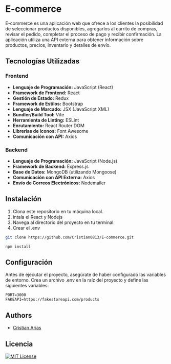 
# E-commerce

E-commerce es una aplicación web que ofrece a los clientes la posibilidad de seleccionar productos disponibles, agregarlos al carrito de compras, revisar el pedido, completar el proceso de pago y recibir confirmación. La aplicación utiliza una API externa para obtener información sobre productos, precios, inventario y detalles de envío.




## Tecnologías Utilizadas

### Frontend

- **Lenguaje de Programación:** JavaScript (React)
- **Framework de Frontend:** React
- **Gestión de Estado:** Redux
- **Framework de Estilos:** Bootstrap
- **Lenguaje de Marcado:** JSX (JavaScript XML)
- **Bundler/Build Tool:** Vite
- **Herramienta de Linting:** ESLint
- **Enrutamiento:** React Router DOM
- **Librerías de Iconos:** Font Awesome
- **Comunicación con API:** Axios

### Backend

- **Lenguaje de Programación:** JavaScript (Node.js)
- **Framework de Backend:** Express.js
- **Base de Datos:** MongoDB (utilizando Mongoose)
- **Comunicación con API Externa:** Axios
- **Envío de Correos Electrónicos:** Nodemailer


## Instalación

1. Clona este repositorio en tu máquina local.
2. intala el React y Nodejs
3. Navega al directorio del proyecto en tu terminal.
4. Crear el .env

```bash
git clone https://github.com/Cristian0813/E-commerce.git
```
```npm
npm install
```
## Configuración

Antes de ejecutar el proyecto, asegúrate de haber configurado las variables de entorno. Crea un archivo .env en la raíz del proyecto y define las siguientes variables:

```env
PORT=3000
FAKEAPI=https://fakestoreapi.com/products
```

## Authors

- [Cristian Arias](https://www.github.com/Cristian0813)


## Licencia
[![MIT License](https://img.shields.io/badge/License-MIT-green.svg)](https://github.com/Cristian0813/E-commerce/blob/main/LICENSE)  

